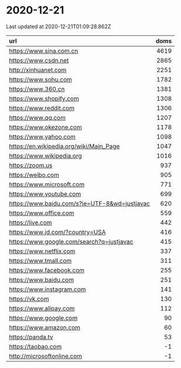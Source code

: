 # 2020-12-21

<!-- BEGIN -->
Last updated at 2020-12-21T01:09:28.862Z

url | doms
:- | -:
https://www.sina.com.cn | 4619
https://www.csdn.net | 2865
http://xinhuanet.com | 2251
https://www.sohu.com | 1782
https://www.360.cn | 1381
https://www.shopify.com | 1308
https://www.reddit.com | 1306
https://www.qq.com | 1207
https://www.okezone.com | 1178
https://www.yahoo.com | 1098
https://en.wikipedia.org/wiki/Main_Page | 1047
https://www.wikipedia.org | 1016
https://zoom.us | 937
https://weibo.com | 905
https://www.microsoft.com | 771
https://www.youtube.com | 699
https://www.baidu.com/s?ie=UTF-8&wd=justjavac | 620
https://www.office.com | 559
https://live.com | 442
https://www.jd.com/?country=USA | 416
https://www.google.com/search?q=justjavac | 415
https://www.netflix.com | 337
https://www.tmall.com | 311
https://www.facebook.com | 255
https://www.baidu.com | 251
https://www.instagram.com | 141
https://vk.com | 130
https://www.alipay.com | 112
https://www.google.com | 90
https://www.amazon.com | 60
https://panda.tv | 53
https://taobao.com | -1
http://microsoftonline.com | -1
<!-- END -->
